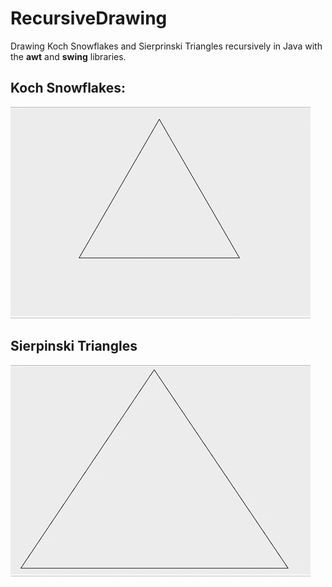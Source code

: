# RecursiveDrawing
Drawing Koch Snowflakes and Sierprinski Triangles recursively in Java with the **awt** and **swing** libraries.

## Koch Snowflakes:

<img alt="Koch Snowflakes Running" src="images/koch.gif"/>


## Sierpinski Triangles

<img alt="Sierpinski Triangle Running" src="images/triangle.gif"/>
